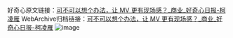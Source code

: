 好奇心原文链接：[可不可以想个办法，让 MV 更有现场感？_商业_好奇心日报-柯凌雁](https://www.qdaily.com/articles/9500.html)
WebArchive归档链接：[可不可以想个办法，让 MV 更有现场感？_商业_好奇心日报-柯凌雁](http://web.archive.org/web/20190623154344/https://www.qdaily.com/articles/9500.html)
![image](http://ww3.sinaimg.cn/large/007d5XDply1g3vfenddnzj30u02l94qp)